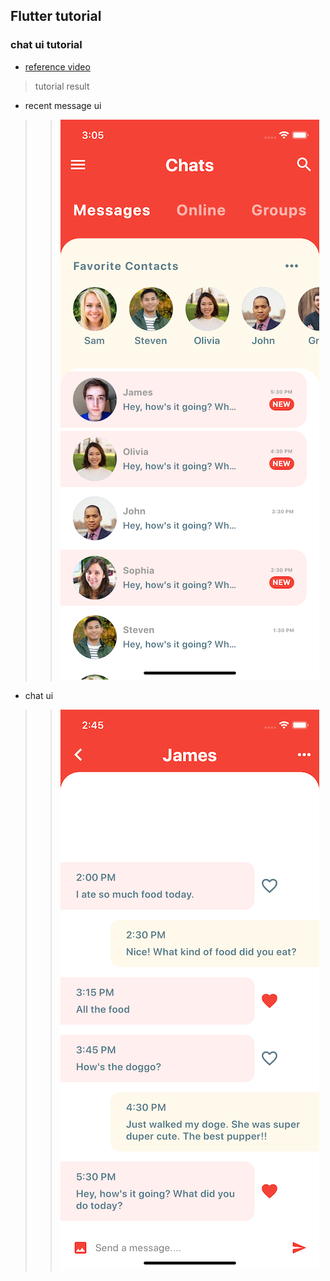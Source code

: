 ## Flutter tutorial 

### chat ui tutorial 
- [reference video](https://youtu.be/h-igXZCCrrc)

> tutorial result 
- recent message ui
> > ![Alt text](./docs/recent.png)

- chat ui
> > ![Alt text](./docs/chat.png)